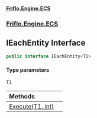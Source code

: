 #### [Friflo.Engine.ECS](index.md 'index')
### [Friflo.Engine.ECS](Friflo.Engine.ECS.md 'Friflo.Engine.ECS')

## IEachEntity<T1> Interface

```csharp
public interface IEachEntity<T1>
```
#### Type parameters

<a name='Friflo.Engine.ECS.IEachEntity_T1_.T1'></a>

`T1`

| Methods | |
| :--- | :--- |
| [Execute(T1, int)](IEachEntity_T1_.Execute(T1,int).md 'Friflo.Engine.ECS.IEachEntity<T1>.Execute(T1, int)') | |
